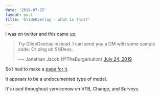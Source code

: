 ```yaml
---
date: '2019-07-25'
layout: post
title: 'GlideOverlay - what is this?'
---
```


I was on twitter and this came up;

> Try GlideOverlay instead. I can send you a DM with some sample code.
> Or ping on SNDevs.
>
> --- Jonathan Jacob (@TheBurgerlution) [July 24,
> 2019](https://twitter.com/TheBurgerlution/status/1154155650521456640)

So I had to make a [page for it](https://blog.jace.pro/GlideOverlay).

It appears to be a undocumented type of modal.

It's used throughout servicenow on VTB, Change, and Surveys.
